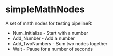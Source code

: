 # simpleMathNodes
A set of math nodes for testing pipelineR:
- Num_Initialize - Start with a number
- Add_Number - Add a number
- Add_TwoNumbers - Sum two nodes together
- Wait - Pause for a number of seconds
